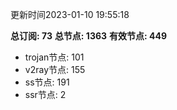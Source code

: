 更新时间2023-01-10 19:55:18

**总订阅: 73**
**总节点: 1363**
**有效节点: 449**
- trojan节点: 101
- v2ray节点: 155
- ss节点: 191
- ssr节点: 2
